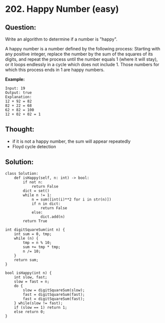 # 202. Happy Number \(easy\)

## Question:

Write an algorithm to determine if a number is "happy".

A happy number is a number defined by the following process: Starting with any positive integer, replace the number by the sum of the squares of its digits, and repeat the process until the number equals 1 \(where it will stay\), or it loops endlessly in a cycle which does not include 1. Those numbers for which this process ends in 1 are happy numbers.

**Example:** 

```text
Input: 19
Output: true
Explanation: 
12 + 92 = 82
82 + 22 = 68
62 + 82 = 100
12 + 02 + 02 = 1
```

## Thought:

* if it is not a happy number, the sum will appear repeatedly 
* Floyd cycle detection

## Solution:

```text
class Solution:
    def isHappy(self, n: int) -> bool:
        if not n:
            return False
        dict = set()
        while n != 1:
            n = sum([int(i)**2 for i in str(n)])
            if n in dict:
                return False
            else:
                dict.add(n)
        return True
```

```text
int digitSquareSum(int n) {
    int sum = 0, tmp;
    while (n) {
        tmp = n % 10;
        sum += tmp * tmp;
        n /= 10;
    }
    return sum;
}

bool isHappy(int n) {
    int slow, fast;
    slow = fast = n;
    do {
        slow = digitSquareSum(slow);
        fast = digitSquareSum(fast);
        fast = digitSquareSum(fast);
    } while(slow != fast);
    if (slow == 1) return 1;
    else return 0;
}
```

